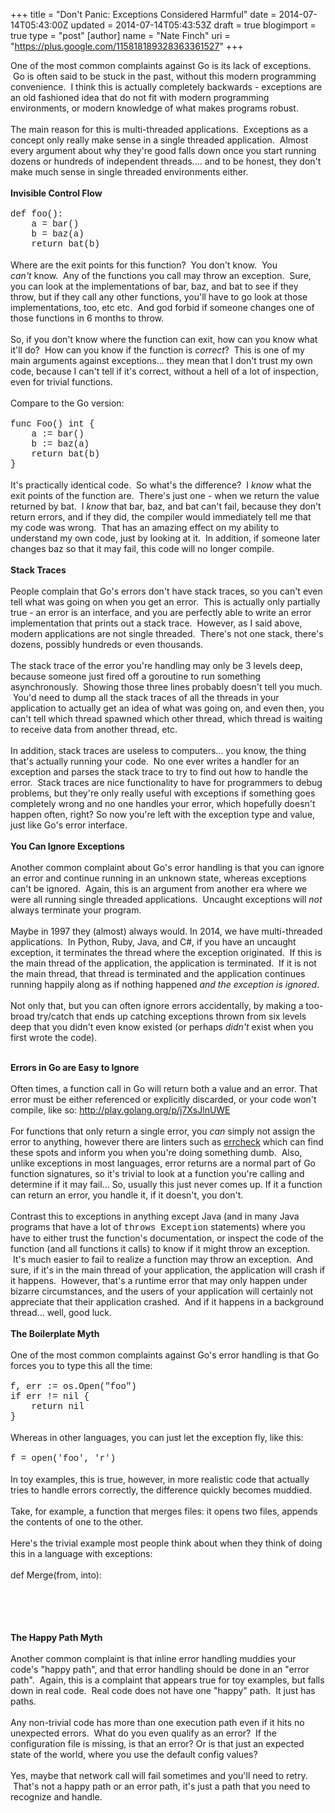 +++
title = "Don't Panic: Exceptions Considered Harmful"
date = 2014-07-14T05:43:00Z
updated = 2014-07-14T05:43:53Z
draft = true
blogimport = true 
type = "post"
[author]
	name = "Nate Finch"
	uri = "https://plus.google.com/115818189328363361527"
+++

One of the most common complaints against Go is its lack of exceptions. &nbsp;Go is often said to be stuck in the past, without this modern programming convenience. &nbsp;I think this is actually completely backwards - exceptions are an old fashioned idea that do not fit with modern programming environments, or modern knowledge of what makes programs robust.<br /><br />The main reason for this is multi-threaded applications. &nbsp;Exceptions as a concept only really make sense in a single threaded application. &nbsp;Almost every argument about why they're good falls down once you start running dozens or hundreds of independent threads.... and to be honest, they don't make much sense in single threaded environments either.<br /><br /><b>Invisible Control Flow</b><br /><br /><span style="font-family: Courier New, Courier, monospace;">def foo():</span><br /><span style="font-family: Courier New, Courier, monospace;">&nbsp; &nbsp; a = bar()</span><br /><span style="font-family: Courier New, Courier, monospace;">&nbsp; &nbsp; b = baz(a)</span><br /><span style="font-family: Courier New, Courier, monospace;">&nbsp; &nbsp; return bat(b)</span><br /><br />Where are the exit points for this function? &nbsp;You don't know. &nbsp;You <i>can't</i>&nbsp;know. &nbsp;Any of the functions you call may throw an exception. &nbsp;Sure, you can look at the implementations of bar, baz, and bat to see if they throw, but if they call any other functions, you'll have to go look at those implementations, too, etc etc. &nbsp;And god forbid if someone changes one of those functions in 6 months to throw.<br /><br />So, if you don't know where the function can exit, how can you know what it'll do? &nbsp;How can you know if the function is <i>correct</i>? &nbsp;This is one of my main arguments against exceptions... they mean that I don't trust my own code, because I can't tell if it's correct, without a hell of a lot of inspection, even for trivial functions.<br /><br />Compare to the Go version:<br /><br /><span style="font-family: Courier New, Courier, monospace;">func Foo() int {</span><br /><span style="font-family: Courier New, Courier, monospace;">&nbsp; &nbsp; a := bar()</span><br /><span style="font-family: Courier New, Courier, monospace;">&nbsp; &nbsp; b := baz(a)</span><br /><span style="font-family: Courier New, Courier, monospace;">&nbsp; &nbsp; return bat(b)</span><br /><span style="font-family: Courier New, Courier, monospace;">}</span><br /><br />It's practically identical code. &nbsp;So what's the difference? &nbsp;I <i>know</i>&nbsp;what the exit points of the function are. &nbsp;There's just one - when we return the value returned by bat. &nbsp;I <i>know</i>&nbsp;that bar, baz, and bat can't fail, because they don't return errors, and if they did, the compiler would immediately tell me that my code was wrong. &nbsp;That has an amazing effect on my ability to understand my own code, just by looking at it. &nbsp;In addition, if someone later changes baz so that it may fail, this code will no longer compile.<br /><br /><b>Stack Traces</b><br /><b><br /></b>People complain that Go's errors don't have stack traces, so you can't even tell what was going on when you get an error. &nbsp;This is actually only partially true - an error is an interface, and you are perfectly able to write an error implementation that prints out a stack trace. &nbsp;However, as I said above, modern applications are not single threaded. &nbsp;There's not one stack, there's dozens, possibly hundreds or even thousands.<br /><br />The stack trace of the error you're handling may only be 3 levels deep, because someone just fired off a goroutine to run something asynchronously. &nbsp;Showing those three lines probably doesn't tell you much. &nbsp;You'd need to dump all the stack traces of all the threads in your application to actually get an idea of what was going on, and even then, you can't tell which thread spawned which other thread, which thread is waiting to receive data from another thread, etc. <br /><br />In addition, stack traces are useless to computers... you know, the thing that's actually running your code. &nbsp;No one ever writes a handler for an exception and parses the stack trace to try to find out how to handle the error. &nbsp;Stack traces are nice functionality to have for programmers to debug problems, but they're only really useful with exceptions if something goes completely wrong and no one handles your error, which hopefully doesn't happen often, right? So now you're left with the exception type and value, just like Go's error interface.<br /><br /><b>You Can Ignore Exceptions</b><br /><br />Another common complaint about Go's error handling is that you can ignore an error and continue running in an unknown state, whereas exceptions can't be ignored. &nbsp;Again, this is an argument from another era where we were all running single threaded applications. &nbsp;Uncaught exceptions will <i>not</i> always terminate your program.<br /><br />Maybe in 1997 they (almost) always would. In 2014, we have multi-threaded applications. &nbsp;In Python, Ruby, Java, and C#, if you have an uncaught exception, it terminates the thread where the exception originated. &nbsp;If this is the main thread of the application, the application is terminated. &nbsp;If it is not the main thread, that thread is terminated and the application continues running happily along as if nothing happened <i>and the exception is ignored</i>.<br /><br />Not only that, but you can often ignore errors accidentally, by making a too-broad try/catch that ends up catching exceptions thrown from six levels deep that you didn't even know existed (or perhaps&nbsp;<i>didn't</i>&nbsp;exist when you first wrote the code).<br /><div><br /></div><b>Errors in Go are Easy to Ignore</b><br /><br />Often times, a function call in Go will return both a value and an error. That error must be either referenced or explicitly discarded, or your code won't compile, like so:&nbsp;http://play.golang.org/p/j7XsJlnUWE<br /><br />For functions that only return a single error, you&nbsp;<i>can</i>&nbsp;simply not assign the error to anything, however there are linters such as&nbsp;<a href="https://github.com/kisielk/errcheck" target="_blank">errcheck</a>&nbsp;which can find these spots and inform you when you're doing something dumb. &nbsp;Also, unlike exceptions in most languages, error returns are a normal part of Go function signatures, so it's trivial to look at a function you're calling and determine if it may fail... So, usually this just never comes up. If it a function can return an error, you handle it, if it doesn't, you don't.<br /><br />Contrast this to exceptions in anything except Java (and in many Java programs that have a lot of <span style="font-family: Courier New, Courier, monospace;">throws Exception</span> statements) where you have to either trust the function's documentation, or inspect the code of the function (and all functions it calls) to know if it might throw an exception. &nbsp;It's much easier to fail to realize a function may throw an exception. &nbsp;And sure, if it's in the main thread of your application, the application will crash if it happens. &nbsp;However, that's a runtime error that may only happen under bizarre circumstances, and the users of your application will certainly not appreciate that their application crashed. &nbsp;And if it happens in a background thread... well, good luck.<br /><br /><b>The Boilerplate Myth</b><br /><br />One of the most common complaints against Go's error handling is that Go forces you to type this all the time:<br /><br /><span style="font-family: Courier New, Courier, monospace;">f, err := os.Open("foo")</span><br /><span style="font-family: Courier New, Courier, monospace;">if err != nil {</span><br /><span style="font-family: Courier New, Courier, monospace;">&nbsp; &nbsp; return nil</span><br /><span style="font-family: Courier New, Courier, monospace;">}</span><br /><br />Whereas in other languages, you can just let the exception fly, like this:<br /><br /><span style="font-family: Courier New, Courier, monospace;">f = open('foo', 'r')</span><br /><br /><span style="font-family: inherit;">In toy examples, this is true, however, in more realistic code that actually tries to handle errors correctly, the difference quickly becomes muddied.</span><br /><span style="font-family: inherit;"><br /></span><span style="font-family: inherit;">Take, for example, a function that merges files: it opens two files, appends the contents of one to the other.</span><br /><span style="font-family: inherit;"><br /></span>Here's the trivial example most people think about when they think of doing this in a language with exceptions:<br /><br />def Merge(from, into):<br />&nbsp; &nbsp;<br /> <span style="font-family: inherit;"><br /></span><span style="font-family: Courier New, Courier, monospace;"><br /></span><span style="font-family: Courier New, Courier, monospace;"><br /></span><br /><b>The Happy Path Myth</b><br /><b><br /></b>Another common complaint is that inline error handling muddies your code's "happy path", and that error handling should be done in an "error path". &nbsp;Again, this is a complaint that appears true for toy examples, but falls down in real code. &nbsp;Real code does not have one "happy" path. &nbsp;It just has paths. <br /><br />Any non-trivial code has more than one execution path even if it hits no unexpected errors. &nbsp;What do you even qualify as an error? &nbsp;If the configuration file is missing, is that an error? Or is that just an expected state of the world, where you use the default config values? <br /><br />Yes, maybe that network call will fail sometimes and you'll need to retry. &nbsp;That's not a happy path or an error path, it's just a path that you need to recognize and handle. <br /><b><br /></b><br /><br /><br /><br /><br /><br /><br /><br />
